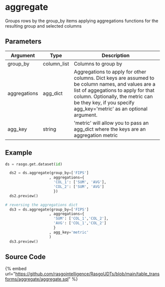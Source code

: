 

# aggregate

Groups rows by the group_by items applying aggregations functions for the resulting group and selected columns

## Parameters

|   Argument   |    Type     |                                                             Description                                                             |
| ------------ | ----------- | ----------------------------------------------------------------------------------------------------------------------------------- |
| group_by     | column_list | Columns to group by                                                                                                                 |
| aggregations | agg_dict    | Aggregations to apply for other columns. Dict keys are assumed to be column names, and values are a list of aggegations to apply for that column. Optionally, the metric can be they key, if you specify agg_key='metric' as an optional argument. |
| agg_key      | string      | 'metric' will allow you to pass an agg_dict where the keys are an aggregation metric                                                |


## Example

```python
ds = rasgo.get.dataset(id)

  ds2 = ds.aggregate(group_by=['FIPS']
                    , aggregations={
                      'COL_1': ['SUM', 'AVG'],
                      'COL_2': ['SUM', 'AVG']
                      })
  ds2.preview()

# reversing the aggregations dict
  ds3 = ds.aggregate(group_by=['FIPS']
                    , aggregations={
                      'SUM': ['COL_1','COL_2'],
                      'AVG': ['COL_1','COL_2']
                      }
                    , agg_key='metric' 
                    )
  ds3.preview()
```

## Source Code

{% embed url="https://github.com/rasgointelligence/RasgoUDTs/blob/main/table_transforms/aggregate/aggregate.sql" %}

